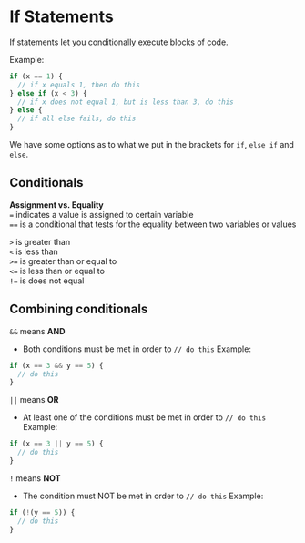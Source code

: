 # If Statements

If statements let you conditionally execute blocks of code.

Example:
```javascript
if (x == 1) {
  // if x equals 1, then do this
} else if (x < 3) {
  // if x does not equal 1, but is less than 3, do this
} else {
  // if all else fails, do this
}
```
We have some options as to what we put in the brackets for `if`, `else if` and `else`.

## Conditionals

**Assignment vs. Equality**  
`=` indicates a value is assigned to certain variable  
`==` is a conditional that tests for the equality between two variables or values

`>` is greater than  
`<` is less than  
`>=` is greater than or equal to  
`<=` is less than or equal to  
`!=` is does not equal  

## Combining conditionals

`&&` means **AND**  
* Both conditions must be met in order to `// do this`
Example:
```javascript
if (x == 3 && y == 5) {
  // do this
}
```
`||` means **OR**  
* At least one of the conditions must be met in order to `// do this`
Example:
```javascript
if (x == 3 || y == 5) {
  // do this
}
```
`!` means **NOT**  
* The condition must NOT be met in order to `// do this`
Example:
```javascript
if (!(y == 5)) {
  // do this
}
```
